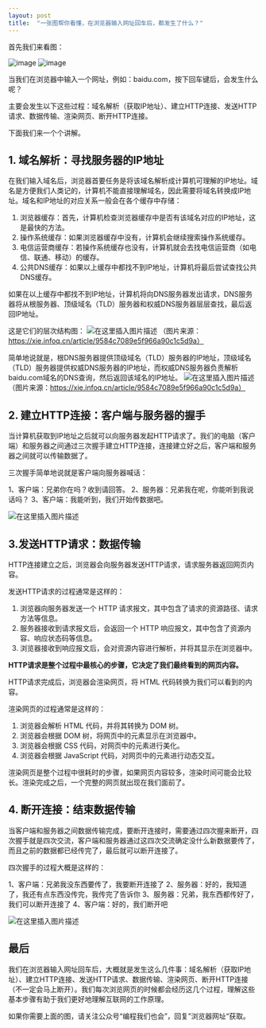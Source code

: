 ```yaml
---
layout: post
title:  "一张图帮你看懂，在浏览器输入网址回车后，都发生了什么？"
---
```



首先我们来看图：

![image](https://img-blog.csdnimg.cn/a96705e39c2d4950bbc0fc1b8685e511.gif)
![image](https://github.com/zhanyd/zhanyd.github.io/assets/4250778/500d6291-5953-462a-b7cb-21d0f79e4d7b)


当我们在浏览器中输入一个网址，例如：baidu.com，按下回车键后，会发生什么呢？

主要会发生以下这些过程：域名解析（获取IP地址）、建立HTTP连接、发送HTTP请求、数据传输、渲染网页、断开HTTP连接。

下面我们来一个个讲解。
## 1. 域名解析：寻找服务器的IP地址
在我们输入域名后，浏览器首要任务是将该域名解析成计算机可理解的IP地址。域名是方便我们人类记的，计算机不能直接理解域名，因此需要将域名转换成IP地址。域名和IP地址的对应关系一般会在各个缓存中存储：

 1. 浏览器缓存：首先，计算机检查浏览器缓存中是否有该域名对应的IP地址，这是最快的方法。
 2. 操作系统缓存：如果浏览器缓存中没有，计算机会继续搜索操作系统缓存。
 3. 电信运营商缓存：若操作系统缓存也没有，计算机就会去找电信运营商（如电信、联通、移动）的缓存。
 4. 公共DNS缓存：如果以上缓存中都找不到IP地址，计算机将最后尝试查找公共DNS缓存。

如果在以上缓存中都找不到IP地址，计算机将向DNS服务器发出请求，DNS服务器将从根服务器、顶级域名（TLD）服务器和权威DNS服务器层层查找，最后返回IP地址。

这是它们的层次结构图：
![在这里插入图片描述](https://img-blog.csdnimg.cn/fb87dced271843c291f8fefc134a1e61.png)
（图片来源：https://xie.infoq.cn/article/9584c7089e5f966a90c1c5d9a）



简单地说就是，根DNS服务器提供顶级域名（TLD）服务器的IP地址，顶级域名（TLD）服务器提供权威DNS服务器的IP地址，而权威DNS服务器负责解析baidu.com域名的DNS查询，然后返回该域名的IP地址。
![在这里插入图片描述](https://img-blog.csdnimg.cn/e06a066cccb84cbbaa7818b3f085be24.png)
（图片来源：https://xie.infoq.cn/article/9584c7089e5f966a90c1c5d9a）


## 2. 建立HTTP连接：客户端与服务器的握手

当计算机获取到IP地址之后就可以向服务器发起HTTP请求了。我们的电脑（客户端）和服务器之间通过三次握手建立HTTP连接，连接建立好之后，客户端和服务器之间就可以传输数据了。

三次握手简单地说就是客户端向服务器喊话：

1、客户端：兄弟你在吗？收到请回答。
2、服务器：兄弟我在呢，你能听到我说话吗？
3、客户端：我能听到，我们开始传数据吧。

![在这里插入图片描述](https://img-blog.csdnimg.cn/ce05f5e1ff0549a988ec66ea301a1e59.png)
## 3.发送HTTP请求：数据传输

HTTP连接建立之后，浏览器会向服务器发送HTTP请求，请求服务器返回网页内容。

发送HTTP请求的过程通常是这样的：

 1. 浏览器向服务器发送一个 HTTP 请求报文，其中包含了请求的资源路径、请求方法等信息。
 2. 服务器接收到请求报文后，会返回一个 HTTP 响应报文，其中包含了资源内容、响应状态码等信息。
 3. 浏览器接收到响应报文后，会对资源内容进行解析，并将其显示在浏览器中。

**HTTP请求是整个过程中最核心的步骤，它决定了我们最终看到的网页内容。**

HTTP请求完成后，浏览器会渲染网页，将 HTML 代码转换为我们可以看到的内容。

渲染网页的过程通常是这样的：

 1. 浏览器会解析 HTML 代码，并将其转换为 DOM 树。
 2. 浏览器会根据 DOM 树，将网页中的元素显示在浏览器中。
 3. 浏览器会根据 CSS 代码，对网页中的元素进行美化。
 4. 浏览器会根据 JavaScript 代码，对网页中的元素进行动态交互。

渲染网页是整个过程中很耗时的步骤，如果网页内容较多，渲染时间可能会比较长。渲染完成之后，一个完整的网页就出现在我们面前了。

## 4. 断开连接：结束数据传输

当客户端和服务器之间数据传输完成，要断开连接时，需要通过四次握来断开，四次握手就是四次交流，客户端和服务器通过这四次交流确定没什么新数据要传了，而且之前的数据都已经传完了，最后就可以断开连接了。

四次握手的过程大概是这样的：

1、客户端：兄弟我没东西要传了，我要断开连接了
2、服务器：好的，我知道了，我还有点东西没传完，我传完了告诉你
3、服务器：兄弟，我东西都传好了，我们可以断开连接了
4、客户端：好的，我们断开吧

![在这里插入图片描述](https://img-blog.csdnimg.cn/63917f748a324107858f8d0ae2752c28.png)

## 最后
我们在浏览器输入网址回车后，大概就是发生这么几件事：域名解析（获取IP地址）、建立HTTP连接、发送HTTP请求、数据传输、渲染网页、断开HTTP连接（不一定会马上断开）。我们每次浏览网页的时候都会经历这几个过程，理解这些基本步骤有助于我们更好地理解互联网的工作原理。

如果你需要上面的图，请关注公众号“编程我们也会”，回复”浏览器网址“获取。










